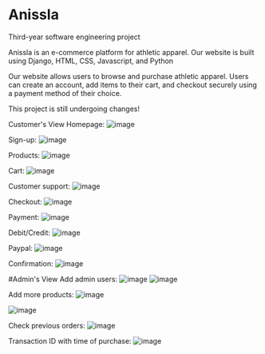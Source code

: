 # Anissla


Third-year software engineering project

Anissla is an e-commerce platform for athletic apparel. Our website is built using Django, HTML, CSS, Javascript, and Python


Our website allows users to browse and purchase athletic apparel. Users can create an account, add items to their cart, and checkout securely using a payment method of their choice.


This project is still undergoing changes! 

Customer's View
Homepage: 
![image](https://user-images.githubusercontent.com/93403773/230295325-243bca91-e932-44d8-bd48-482ca78f1c78.png)

Sign-up:
![image](https://user-images.githubusercontent.com/93403773/230295408-dcce886f-ae02-46c8-9278-332e90723e4e.png)

Products:
![image](https://user-images.githubusercontent.com/93403773/230295508-94471718-0578-4d45-baac-cae8b88dbf56.png)

Cart: 
![image](https://user-images.githubusercontent.com/93403773/230295565-45e18dda-ba75-4246-a3eb-523ffc884326.png)

Customer support:
![image](https://user-images.githubusercontent.com/93403773/230295623-f4e9c36a-bcd6-4ad4-a6ba-3376724cf336.png)

Checkout:
![image](https://user-images.githubusercontent.com/93403773/230296348-3fadf2f6-0cbc-4eb1-8241-146cb972684f.png)

Payment:
![image](https://user-images.githubusercontent.com/93403773/230295745-885c2a80-c512-4d21-8e3d-ae49890e99a6.png)

Debit/Credit:
![image](https://user-images.githubusercontent.com/93403773/230295796-ed15e49b-cf7e-480c-983c-783f4b9ea6bf.png)

Paypal:
![image](https://user-images.githubusercontent.com/93403773/230295893-de3fa662-d815-497b-8394-6029807bda8a.png)

Confirmation:
![image](https://user-images.githubusercontent.com/93403773/230296033-ebe149d0-10e7-4611-af7e-070d8e489e5e.png)


#Admin's View
Add admin users:
![image](https://user-images.githubusercontent.com/93403773/230296777-cbe6d43a-ccaf-4e76-9491-feac817ebf1e.png)
![image](https://user-images.githubusercontent.com/93403773/230296860-9425f484-1535-4010-89a0-cb2a2fd36729.png)

Add more products:
![image](https://user-images.githubusercontent.com/93403773/230296941-dc4f3ba5-5a2b-4d4d-a8ec-85aaed52da88.png)

![image](https://user-images.githubusercontent.com/93403773/230296979-a6585208-d5f5-46d4-ae69-1c7e31a7f1fb.png)

Check previous orders:
![image](https://user-images.githubusercontent.com/93403773/230297092-48249c0d-2c3c-492b-b0d9-1e66fe082511.png)

Transaction ID with time of purchase:
![image](https://user-images.githubusercontent.com/93403773/230297259-5aebeff7-4539-4326-8862-e669160170df.png)

